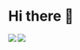 # Hi there 👋

<!--
**bazijun/bazijun** is a ✨ _special_ ✨ repository because its `README.md` (this file) appears on your GitHub profile.

Here are some ideas to get you started:

- 🔭 I’m currently working on ...
- 🌱 I’m currently learning ...
- 👯 I’m looking to collaborate on ...
- 🤔 I’m looking for help with ...
- 💬 Ask me about ...
- 📫 How to reach me: ...
- 😄 Pronouns: ...
- ⚡ Fun fact: ...
-->

<img align="left" src="https://github-readme-stats.vercel.app/api/top-langs/?username=bazijun&theme=dark&hide=HTML" />
<img align="left" src="https://github-readme-stats.vercel.app/api?username=bazijun&show_icons=true&line_height=40&v=5&theme=dark" />
